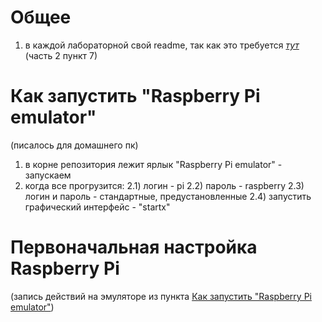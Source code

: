# Общее
1) в каждой лабораторной свой readme, так как это требуется [*тут*](https://docs.google.com/document/d/1xOFpw5jPPDPrhnJyQbcQIxLg3zDAE_GISrkZAwdWIA4/edit#heading=h.qo1y7terq9cf) (часть 2 пункт 7)


# Как запустить "Raspberry Pi emulator"
(писалось для домашнего пк)
1) в корне репозитория лежит ярлык "Raspberry Pi emulator" - запускаем
2) когда все прогрузится:
   2.1) логин - pi
   2.2) пароль - raspberry
   2.3) логин и пароль - стандартные, предустановленные
   2.4) запустить графический интерфейс - "startx"

# Первоначальная настройка Raspberry Pi
(запись действий на эмуляторе из пункта [Как запустить "Raspberry Pi emulator"](#как-запустить-"raspberry-pi-emulator"))
